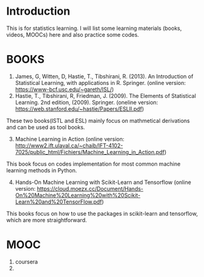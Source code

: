 # Introduction
This is for statistics learning. I will list some learning materials (books, videos, MOOCs) here and also practice some codes.

# BOOKS
1. James, G, Witten, D, Hastie, T., Tibshirani, R. (2013). An Introduction of Statistical Learning, with applications in R. Springer. (online version: https://www-bcf.usc.edu/~gareth/ISL/)
2. Hastie, T., Tibshirani, R, Friedman, J. (2009). The Elements of Statistical Learning. 2nd edition, (2009). Springer. (oneline version: https://web.stanford.edu/~hastie/Papers/ESLII.pdf)

These two books(ISTL and ESL) mainly focus on mathmetical derivations and can be used as tool books.

3. Machine Learning in Action (online version: http://www2.ift.ulaval.ca/~chaib/IFT-4102-7025/public_html/Fichiers/Machine_Learning_in_Action.pdf)

This book focus on codes implementation for most common machine learning methods in Python. 

4. Hands-On Machine Learning with Scikit-Learn and Tensorflow (online version: https://cloud.moezx.cc/Document/Hands-On%20Machine%20Learning%20with%20Scikit-Learn%20and%20TensorFlow.pdf)

This books focus on how to use the packages in scikit-learn and tensorflow, which are more straightforward. 

# MOOC
1. coursera
2. 
